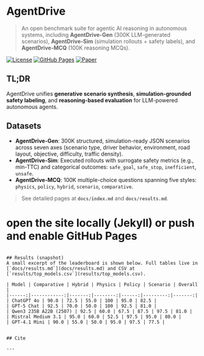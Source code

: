 # AgentDrive

> An open benchmark suite for agentic AI reasoning in autonomous systems, including **AgentDrive-Gen** (300K LLM-generated scenarios), **AgentDrive-Sim** (simulation rollouts + safety labels), and **AgentDrive-MCQ** (100K reasoning MCQs).

[![License](https://img.shields.io/badge/License-Apache_2.0-blue.svg)](LICENSE)
[![GitHub Pages](https://img.shields.io/badge/site-online-brightgreen)](https://USER.github.io/AgentDrive)
[![Paper](https://img.shields.io/badge/paper-PDF-red)](link-to-paper)

## TL;DR
AgentDrive unifies **generative scenario synthesis**, **simulation-grounded safety labeling**, and **reasoning-based evaluation** for LLM-powered autonomous agents.

## Datasets
- **AgentDrive-Gen**: 300K structured, simulation-ready JSON scenarios across seven axes (scenario type, driver behavior, environment, road layout, objective, difficulty, traffic density).
- **AgentDrive-Sim**: Executed rollouts with surrogate safety metrics (e.g., min-TTC) and categorical outcomes: `safe_goal`, `safe_stop`, `inefficient`, `unsafe`.
- **AgentDrive-MCQ**: 100K multiple-choice questions spanning five styles: `physics`, `policy`, `hybrid`, `scenario`, `comparative`.

> See detailed pages at **`docs/index.md`** and **`docs/results.md`**.

# open the site locally (Jekyll) or push and enable GitHub Pages
```

## Results (snapshot)
A small excerpt of the leaderboard is shown below. Full tables live in [`docs/results.md`](docs/results.md) and CSV at [`results/top_models.csv`](results/top_models.csv).

| Model | Comparative | Hybrid | Physics | Policy | Scenario | Overall |
|------:|------------:|-------:|--------:|------:|---------:|-------:|
| ChatGPT 4o | 90.0 | 72.5 | 55.0 | 100 | 95.0 | 82.5 |
| GPT-5 Chat | 92.5 | 70.0 | 50.0 | 100 | 92.5 | 81.0 |
| Qwen3 235B A22B (2507) | 92.5 | 60.0 | 67.5 | 87.5 | 97.5 | 81.0 |
| Mistral Medium 3.1 | 95.0 | 60.0 | 52.5 | 97.5 | 95.0 | 80.0 |
| GPT-4.1 Mini | 90.0 | 55.0 | 50.0 | 95.0 | 97.5 | 77.5 |


## Cite

---
